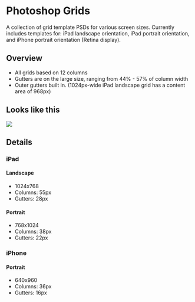 # Photoshop Grids
A collection of grid template PSDs for various screen sizes. Currently includes templates for: iPad landscape orientation, iPad portrait orientation, and iPhone portrait orientation (Retina display). 

## Overview
* All grids based on 12 columns
* Gutters are on the large size, ranging from 44% - 57% of column width
* Outer gutters built in. (1024px-wide iPad landscape grid has a content area of 968px)

## Looks like this
![](https://github.com/robflaherty/photoshop-grids/raw/master/grid-demo.png)

## Details
### iPad
#### Landscape
* 1024x768
* Columns: 55px
* Gutters: 28px

#### Portrait
* 768x1024
* Columns: 38px
* Gutters: 22px

### iPhone
#### Portrait
* 640x960
* Columns: 36px
* Gutters: 16px
